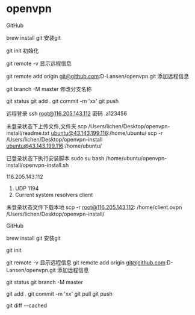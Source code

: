 # openvpn

GitHub

brew install git  安装git

git init 初始化

git remote -v 显示远程信息

git remote add origin git@github.com:D-Lansen/openvpn.git 添加远程信息

git branch -M master 修改分支名称

git status
git add .
git commit -m 'xx'
git push


远程登录
ssh root@116.205.143.112
密码
.a123456

未登录状态下上传文件,文件夹
scp /Users/lichen/Desktop/openvpn-install/readme.txt ubuntu@43.143.199.116:/home/ubuntu/
scp -r /Users/lichen/Desktop/openvpn-install ubuntu@43.143.199.116:/home/ubuntu/

已登录状态下执行安装脚本
sudo su
bash /home/ubuntu/openvpn-install/openvpn-install.sh

116.205.143.112
1) UDP
1194
1) Current system resolvers
client

未登录状态文件下载本地
scp -r root@116.205.143.112: /home/client.ovpn /Users/lichen/Desktop/openvpn-install/


GitHub

brew install git  安装git

git init

git remote -v 显示远程信息
git remote add origin git@github.com:D-Lansen/openvpn.git 添加远程信息

git status
git branch -M master

git add .
git commit -m 'xx'
git pull
git push

git diff --cached
